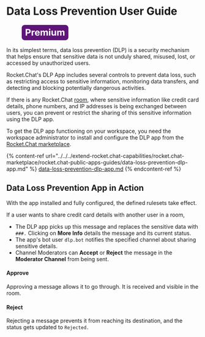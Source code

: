 # Data Loss Prevention User Guide

<figure><img src="../../../.gitbook/assets/Premium.svg" alt=""><figcaption></figcaption></figure>

In its simplest terms, data loss prevention (DLP) is a security mechanism that helps ensure that sensitive data is not unduly shared, misused, lost, or accessed by unauthorized users.

Rocket.Chat's DLP App includes several controls to prevent data loss, such as restricting access to sensitive information, monitoring data transfers, and detecting and blocking potentially dangerous activities.

If there is any Rocket.Chat [room](../rooms/), where sensitive information like credit card details, phone numbers, and IP addresses is being exchanged between users, you can prevent or restrict the sharing of this sensitive information using the DLP app.

To get the DLP app functioning on your workspace, you need the workspace administrator to install and configure the DLP app from the [Rocket.Chat marketplace](../../../extend-rocket.chat-capabilities/rocket.chat-marketplace).

{% content-ref url="../../../extend-rocket.chat-capabilities/rocket.chat-marketplace/rocket.chat-public-apps-guides/data-loss-prevention-dlp-app.md" %}
[data-loss-prevention-dlp-app.md](../../../extend-rocket.chat-capabilities/rocket.chat-marketplace/rocket.chat-public-apps-guides/data-loss-prevention-dlp-app.md)
{% endcontent-ref %}

## Data Loss Prevention App in Action

With the app installed and fully configured, the defined rulesets take effect.

If a user wants to share credit card details with another user in a room,

* The DLP app picks up this message and replaces the sensitive data with `###.` Clicking on **More Info** details the message and its current status.
* The app's bot user `dlp.bot` notifies the specified channel about sharing sensitive details.
* Channel Moderators can **Accept** or **Reject** the message in the **Moderator Channel** from being sent.

#### Approve

Approving a message allows it to go through. It is received and visible in the room.

#### Reject

Rejecting a message prevents it from reaching its destination, and the status gets updated to `Rejected.`
